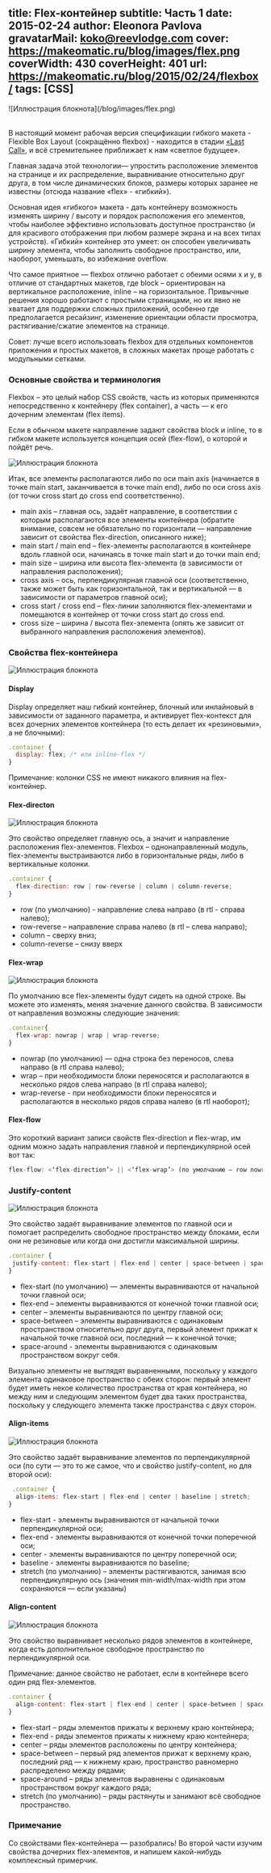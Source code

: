 title: Flex-контейнер
subtitle: Часть 1
date: 2015-02-24
author: Eleonora Pavlova
gravatarMail: koko@reevlodge.com
cover: https://makeomatic.ru/blog/images/flex.png
coverWidth: 430
coverHeight: 401
url: https://makeomatic.ru/blog/2015/02/24/flexbox/
tags: [CSS]
---

<div class="text-center">
![Иллюстрация блокнота](/blog/images/flex.png)
</div>
<br/>

В настоящий момент рабочая версия спецификации гибкого макета - Flexible Box Layout (сокращённо flexbox) - находится в стадии [«Last Call»](http://www.w3.org/TR/css3-flexbox/), и всё стремительнее приближает к нам «светлое будущее». 

<!-- more -->

Главная задача этой технологии— упростить расположение элементов на странице и их распределение, выравнивание относительно друг друга, в том числе динамических блоков, размеры которых заранее не известны (отсюда название «flex» - «гибкий»). 

Основная идея «гибкого» макета - дать контейнеру возможность изменять ширину / высоту и порядок расположения его элементов, чтобы наиболее эффективно использовать доступное пространство (и для красивого отображения при любом размере экрана и на всех типах устройств). «Гибкий» контейнер это умеет: он способен увеличивать ширину элемента, чтобы заполнить свободное пространство, или, наоборот, уменьшать, во избежание overflow.

Что самое приятное — flexbox отлично работает с обеими осями x и y, в отличие от стандартных макетов, где block – ориентирован на вертикальное расположение, inline – на горизонтальное. Привычные решения хорошо работают с простыми страницами, но их явно не хватает для поддержки сложных приложений, особенно где предполагается ресайзинг, изменение ориентации области просмотра, растягивание/сжатие элементов на странице. 

Совет: лучше всего использовать flexbox для отдельных компонентов приложения и простых макетов, в сложных макетах проще работать с модульными сетками. 

### Основные свойства и терминология

Flexbox – это целый набор CSS свойств, часть из которых применяются непосредственно к контейнеру (flex container), а часть — к его дочерним элементам (flex items). 

Если в обычном макете направление задают свойства block и inline, то в гибком макете используется концепция осей (flex-flow), о которой и пойдёт речь.  

![Иллюстрация блокнота](/blog/images/flexbox.png)

Итак, все элементы располагаются либо по оси main axis (начинается в точке main start, заканчивается в точке main end), либо по оси cross axis (от точки cross start до cross end соответственно). 

* main axis – главная ось, задаёт направление, в соответствии с которым располагаются все элементы контейнера (обратите внимание, совсем не обязательно по горизонтали — направление зависит от свойства flex-direction, описанного ниже);
* main start / main end – flex-элементы располагаются в контейнере вдоль главной оси, начинаясь в точке main start и до точки main end; 
* main size – ширина или высота flex-элемента (в зависимости от направления расположения);
* cross axis – ось, перпендикулярная главной оси (соответственно, также может быть как горизонтальной, так и вертикальной — в зависимости от параметров главной оси);
* cross start / cross end – flex-линии заполняются flex-элементами и помещаются в контейнер от точки cross start до cross end. 
* cross size – ширина / высота flex-элемента (опять же зависит от выбранного направления расположения элементов).

### Свойства flex-контейнера

![Иллюстрация блокнота](/blog/images/flex-container.svg) 

#### Display

Display определяет наш гибкий контейнер, блочный или инлайновый в зависимости от заданного параметра, и активирует flex-контекст для всех дочерних элементов контейнера (то есть делает их «резиновыми», а не блочными):

```js
.container {
  display: flex; /* или inline-flex */
}
```

Примечание: колонки CSS не имеют никакого влияния на flex-контейнер. 

#### Flex-directon  

![Иллюстрация блокнота](/blog/images/flex-direction1.svg)

Это свойство определяет главную ось, а значит и направление расположения flex-элементов. Flexbox – однонаправленный модуль, flex-элементы выстраиваются либо в горизонтальные ряды, либо в вертикальные колонки. 

```js
.container {
  flex-direction: row | row-reverse | column | column-reverse;
}
```

* row (по умолчанию) - направление слева направо (в rtl - справа налево);
* row-reverse – направление справа налево (в rtl – слева направо);
* column – сверху вниз;
* column-reverse – снизу вверх

#### Flex-wrap 

![Иллюстрация блокнота](/blog/images/flex-wrap.svg)

По умолчанию все flex-элементы будут сидеть на одной строке. Вы можете это изменять, меняя значение данного свойства. В зависимости от направления возможны следующие значения:

```js
.container{
  flex-wrap: nowrap | wrap | wrap-reverse;
}
```

* nowrap (по умолчанию) — одна строка без переносов, слева направо (в rtl справа налево);
* wrap – при необходимости блоки переносятся и располагаются в несколько рядов слева направо (в rtl справа налево);
* wrap-reverse - при необходимости блоки переносятся и располагаются в несколько рядов справа налево (в rtl наоборот);

#### Flex-flow

Это короткий вариант записи свойств flex-direction и flex-wrap, им одним можно задать направления главной и перпендикулярной осей вот так:

```js
flex-flow: <‘flex-direction’> || <‘flex-wrap’> (по умолчанию — row nowrap)
```

### Justify-content

![Иллюстрация блокнота](/blog/images/justify-content.svg)

Это свойство задаёт выравнивание элементов по главной оси и помогает распределить свободное пространство между блоками, если они не резиновые или когда они достигли максимальной ширины.

 ```js
.container {
  justify-content: flex-start | flex-end | center | space-between | space-around;
}
```

* flex-start (по умолчанию) — элементы выравниваются от начальной точки главной оси;
* flex-end – элементы выравниваются от конечной точки главной оси; 
* center – элементы выравниваются по центру главной оси; 
* space-between – элементы выравниваются с одинаковым пространством относительно друг друга, первый элемент прижат к начальной точке главной оси, последний — к конечной точке;  
* space-around -  элементы выравниваются с одинаковым пространством вокруг себя. 

Визуально элементы не выглядят выравненными, поскольку у каждого элемента одинаковое пространство с обеих сторон: первый элемент будет иметь некое количество пространства от края контейнера, но между ним и следующим элементом будет два таких пространства, поскольку у следующего элемента также пространства с двух сторон. 

#### Align-items

![Иллюстрация блокнота](/blog/images/align-items.svg)

Это свойство задаёт выравнивание элементов по перпендикулярной оси (по сути — это то же самое, что и свойство justify-content, но для второй оси):

```js
 .container {
  align-items: flex-start | flex-end | center | baseline | stretch;
}
```

* flex-start -  элементы выравниваются от начальной точки перпендикулярной оси;
* flex-end - элементы выравниваются от конечной точки поперечной оси;
* center - элементы выравниваются по центру поперечной оси;
* baseline - элементы выравниваются по baseline;
* stretch (по умолчанию) – элементы растягиваются, занимая всю перпендикулярную ось (значения min-width/max-width при этом сохраняются — если указаны) 

#### Align-content

![Иллюстрация блокнота](/blog/images/align-content.svg)

Это свойство выравнивает несколько рядов элементов в контейнере, когда есть дополнительное свободное пространство по перпендикулярной оси. 

Примечание: данное свойство не работает, если в контейнере всего один ряд flex-элементов.

```js
.container {
  align-content: flex-start | flex-end | center | space-between | space-around | stretch;
}
```

* flex-start – ряды элементов прижаты к верхнему краю контейнера;
* flex-end - ряды элементов прижаты к нижнему краю контейнера;
* center – ряды элементов расположены по центру контейнера; 
* space-between – первый ряд элементов прижат к верхнему краю, последний ряд — к нижнему краю, пространство равномерно распределено между рядами;
* space-around – ряды элементов выравнены с одинаковым пространством вокруг каждого ряда; 
* stretch (по умолчанию) – ряды растянуты и занимают всё свободное пространство.

### Примечание

Со свойствами flex-контейнера — разобрались!
Во второй части изучим свойства дочерних flex-элементов, и напишем какой-нибудь комплексный примерчик. 
